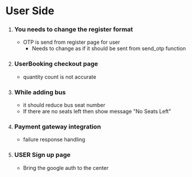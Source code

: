 # User Side

1. ### You needs to change the register format

    - OTP is send from register page for user
        - Needs to change as if it should be sent from send_otp function

2.  ### UserBooking checkout page

    - quantity count is not accurate

3.  ### While adding bus
    - it should reduce bus seat number
    - If there are no seats left then show message "No Seats Left"

4. ### Payment gateway integration

   - failure response handling

5. ### USER Sign up page
    - Bring the google auth to the center
